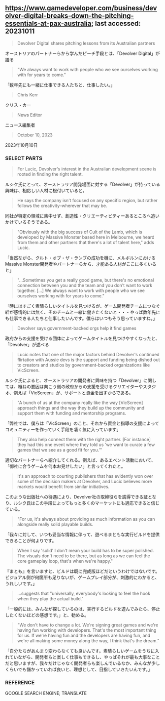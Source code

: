 ## https://www.gamedeveloper.com/business/devolver-digital-breaks-down-the-pitching-essentials-at-pax-australia; last accessed: 20231011

> Devolver Digital shares pitching lessons from its Australian partners

オーストリアのパートナーらから学んだピーチ手段とは、「Devolver Digital」が語る

> "We always want to work with people who we see ourselves working with for years to come."

「数年先にも一緒に仕事できる人たちと、仕事したい。」

> Chris Kerr

クリス・カー

> News Editor

ニュース編集者

> October 10, 2023

2023年10月10日

### SELECT PARTS

> For Lucic, Devolver's interest in the Australian development scene is rooted in finding the right talent. 

ルシク氏にとって、オーストラリア開発場面に対する「Devolver」が持っている興味は、相応しい人材に根付いていると。

> He says the company isn't focused on any specific region, but rather follows the creativity–wherever that may be. 

同社が特定の領域に集中せず、創造性・クリエーティビティーあるところへ追いかけているそうである。

> "Obviously with the big success of Cult of the Lamb, which is developed by Massive Monster based here in Melbourne, we heard from them and other partners that there's a lot of talent here," adds Lucic.

「当然ながら、クルト・オブ・ザ・ランブの成功を機に、メルボルンにおけるMassive Monster開発者やパートナーらから、才能ある人材がここに多くいると」

> "...Sometimes you get a really good game, but there's no emotional connection between you and the team and you don't want to work together. [...] We always want to work with people who we see ourselves working with for years to come."

「時にはすごく素晴らしいタイトルを見つけるが、ゲーム開発者チームにつなぐ絆が感情的には無く、そのチームと一緒に働きたくないと・・・やっぱ数年先にも仕事できる人たちと仕事したいんです。僕らはいつもそう思っていますね。」

> Devolver says government-backed orgs help it find games

政府からの支援を受ける団体によってゲームタイトルを見つけやすくなったと、「Devolver」が述べる

> Lucic notes that one of the major factors behind Devolver's continued flirtation with Aussie devs is the support and funding being dished out to creators and studios by government-backed organizations like VicScreen. 

ルシク氏によると、オーストラリアの開発者に興味を持つ「Devolver」に関しては、概ねの要因は向こう側の政府からの支援を受けるクリエイターやスタジオ、例えば「VicScreen」が、サポートと資金を出すからである。

> "A bunch of us at the company really like the way [VicScreen] approach things and the way they build up the community and support them with funding and mentorship programs. 

「弊社では、僕らは「VicScreen」のこと、それから資金と指導の支援によってコミュニティーを作っていく手段を凄く気に入っています」

> They also help connect them with the right partner. [For instance] they had this one event where they told us 'we want to curate a few games that we see as a good fit for you.'" 

適切なパートナーらへ紹介してくれる。例えば、あるエベント活動において、「御社に合うゲームを何本お見せしたい」と言ってくれたと。

> It's an approach to courting publishers that has evidently won over some of the decision makers at Devolver, and Lucic believes more markets would benefit from similar initiatives.

このような出版社への待遇により、Devolver社の取締役らを説得できる証となり、ルシク氏はこの手段によってもっと多くのマーケットにも適応できると信じている。


> "For us, it's always about providing as much information as you can alongside really solid playable builds. 

「我々に対して、いつも妥当な情報に伴って、遊べるまともな実行ビルドを提供できることが何よりです。


> When I say 'solid' I don't mean your build has to be super polished. The visuals don't need to be there, but as long as we can feel the core gameplay loop, that's when we're happy."

『まとも』を言いますと、ビルドは既に完成版ほどだというわけではないです。ビジュアル側が何箇所も足りないが、ゲームプレイ部分が、刺激的にわかると、うれしいです。」


> ...suggests that "universally, everybody's looking to feel the hook when they play the actual build."

「一般的には、みんなが探しているのは、実行するビルドを遊んでみたら、停止したくないほどの感想です。」と、勧める。

> "We don't have to change a lot. We're signing great games and we're having fun working with developers. That's the most important thing for us. If we're having fun and the developers are having fun, and we're all making some money along the way, I think that's the dream."

「自分たちがあんまり変わらなくても良いんです。素晴らしいゲームをうちに入れていながら、開発者らと楽しく仕事もできるし、やっぱそれが最も大事なことだと思いますが、我々だけじゃなく開発者らも楽しんでいるなか、みんなが少しくらいでも儲かっていれば良いと、理想として、目指していきたいんです。」

### REFERENCE

GOOGLE SEARCH ENGINE; TRANSLATE
